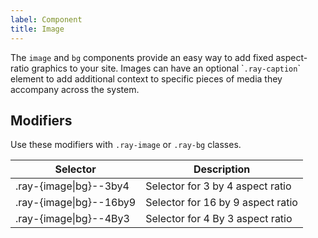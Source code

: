 ```yaml
---
label: Component
title: Image
---
```


<page-intro>The `image` and `bg` components provide an easy way to add fixed aspect-ratio graphics to your site. Images can have an optional \``.ray-caption`\` element to add additional context to specific pieces of media they accompany across the system.</page-intro>

<component 
    name="Image 16x9 with caption"
    component="image"
    variation="image--16by9" 
    >
</component>

<component 
    name="Image 4x3"
    component="image"
    variation="image--4by3" 
    >
</component>

<component 
    name="Image 3x4"
    component="image"
    variation="image--3by4" 
    >
</component>

## Modifiers

Use these modifiers with `.ray-image` or `.ray-bg` classes.

| Selector                | Description                       |
| ----------------------- | --------------------------------- |
| .ray-{image\|bg}--3by4  | Selector for 3 by 4 aspect ratio  |
| .ray-{image\|bg}--16by9 | Selector for 16 by 9 aspect ratio |
| .ray-{image\|bg}--4By3  | Selector for 4 By 3 aspect ratio  |
